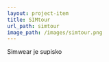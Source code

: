```yaml
---
layout: project-item
title: SIMtour
url_path: simtour 
image_path: /images/simtour.png
---
```


Simwear je supisko